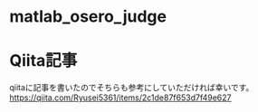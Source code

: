 # matlab_osero_judge

# Qiita記事
qiitaに記事を書いたのでそちらも参考にしていただければ幸いです。
https://qiita.com/Ryusei5361/items/2c1de87f653d7f49e627
